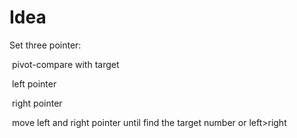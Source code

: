 # Idea

Set three pointer: 

​	pivot-compare with target 

​    left pointer

​    right pointer

​    move left and right pointer until find the target number or left>right